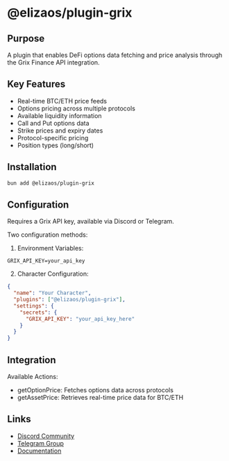 # @elizaos/plugin-grix

## Purpose

A plugin that enables DeFi options data fetching and price analysis through the Grix Finance API integration.

## Key Features

- Real-time BTC/ETH price feeds
- Options pricing across multiple protocols
- Available liquidity information
- Call and Put options data
- Strike prices and expiry dates
- Protocol-specific pricing
- Position types (long/short)

## Installation

```bash
bun add @elizaos/plugin-grix
```

## Configuration

Requires a Grix API key, available via Discord or Telegram.

Two configuration methods:

1. Environment Variables:

```env
GRIX_API_KEY=your_api_key
```

2. Character Configuration:

```json
{
  "name": "Your Character",
  "plugins": ["@elizaos/plugin-grix"],
  "settings": {
    "secrets": {
      "GRIX_API_KEY": "your_api_key_here"
    }
  }
}
```

## Integration

Available Actions:

- getOptionPrice: Fetches options data across protocols
- getAssetPrice: Retrieves real-time price data for BTC/ETH

## Links

- [Discord Community](https://discord.com/invite/ZgPpr9psqp)
- [Telegram Group](https://t.me/GrixFinance)
- [Documentation](https://app.grix.finance/docs)
